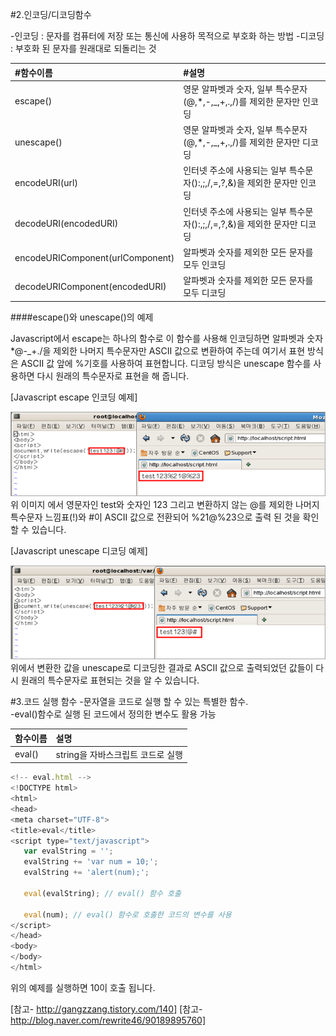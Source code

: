 #2.인코딩/디코딩함수 

-인코딩 : 문자를 컴퓨터에 저장 또는 통신에 사용하 목적으로 부호화 하는 방법 
-디코딩 : 부호화 된 문자를 원래대로 되돌리는 것 
 
|#함수이름 |#설명|
| :------------ | :------------|
|escape()|영문 알파벳과 숫자, 일부 특수문자(@,*,-,_,+,.,/)를 제외한 문자만 인코딩|
|unescape()|영문 알파벳과 숫자, 일부 특수문자(@,*,-,_,+,.,/)를 제외한 문자만 디코딩|
|encodeURI(url) |인터넷 주소에 사용되는 일부 특수문자():,;,/,=,?,&)을 제외한 문자만 인코딩|
|decodeURI(encodedURI) |인터넷 주소에 사용되는 일부 특수문자():,;,/,=,?,&)을 제외한 문자만 디코딩|
|encodeURIComponent(urlComponent) |알파벳과 숫자를 제외한 모든 문자를 모두 인코딩|
|decodeURIComponent(encodedURI) |알파벳과 숫자를 제외한 모든 문자를 모두 디코딩|

####escape()와 unescape()의 예제 

Javascript에서 escape는 하나의 함수로 이 함수를 사용해 인코딩하면 알파벳과 숫자 *@-_+./을 제외한 나머지
특수문자만 ASCII 값으로 변환하여 주는데 여기서 표현 방식은 ASCII 값 앞에 %기호를 사용하여 표현합니다. 
디코딩 방식은 unescape 함수를 사용하면 다시 원래의 특수문자로 표현을 해 줍니다.<br>

[Javascript escape 인코딩 예제]

![escape 함수 이미지](../../../../Javascript/images/min_escape01.png)
위 이미지 에서 영문자인 test와 숫자인 123 그리고 변환하지 않는 @를 제외한 나머지 특수문자 느낌표(!)와 #이 ASCII 값으로 전환되어 %21@%23으로 출력 된 것을 확인할 수 있습니다. 


[Javascript unescape 디코딩 예제]

![escape 함수 이미지](../../../../Javascript/images/min_unescape01.png)
위에서 변환한 값을 unescape로 디코딩한 결과로
ASCII 값으로 출력되었던 값들이 다시 원래의 특수문자로 표현되는 것을 알 수 있습니다.


#3.코드 실행 함수 
-문자열을 코드로 실행 할 수 있는 특별한 함수.<br>
-eval()함수로 실행 된 코드에서 정의한 변수도 활용 가능

|함수이름 |설명|
| :------------ | :------------|
|eval()|string을 자바스크립트 코드로 실행|

```javascript
<!-- eval.html -->
<!DOCTYPE html>
<html>
<head>
<meta charset="UTF-8">
<title>eval</title>
<script type="text/javascript">
   var evalString = '';
   evalString += 'var num = 10;';
   evalString += 'alert(num);';
   
   eval(evalString); // eval() 함수 호출
   
   eval(num); // eval() 함수로 호출한 코드의 변수를 사용
</script>
</head>
<body>
</body>
</html>
```
위의 예제를 실행하면 10이 호출 됩니다.

[참고- http://gangzzang.tistory.com/140]
[참고- http://blog.naver.com/rewrite46/90189895760]
